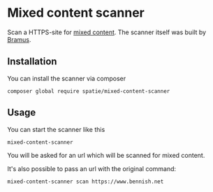 Mixed content scanner
=====================

Scan a HTTPS-site for [mixed content](https://developer.mozilla.org/en-US/docs/Security/MixedContent). The scanner itself was built by [Bramus](https://github.com/bramus).

Installation
---
You can install the scanner via composer

```
composer global require spatie/mixed-content-scanner
```

Usage
---
You can start the scanner like this

```
mixed-content-scanner
```

You will be asked for an url which will be scanned for mixed content.

It's also possible to pass an url with the original command:

```
mixed-content-scanner scan https://www.bennish.net
```





